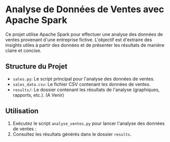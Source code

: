 # Analyse de Données de Ventes avec Apache Spark

Ce projet utilise Apache Spark pour effectuer une analyse des données de ventes provenant d'une entreprise fictive. L'objectif est d'extraire des insights utiles à partir des données et de présenter les résultats de manière claire et concise.


## Structure du Projet

- `sales.py`: Le script principal pour l'analyse des données de ventes.
- `sales_data.csv`: Le fichier CSV contenant les données de ventes.
- `results/`: Le dossier contenant les résultats de l'analyse (graphiques, rapports, etc.). (A Venir)

## Utilisation

1. Exécutez le script `analyse_ventes.py` pour lancer l'analyse des données de ventes :
2. Consultez les résultats générés dans le dossier `results`.
